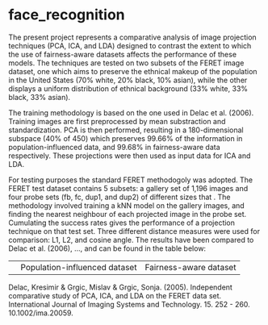 # face_recognition

The present project represents a comparative analysis of image projection techniques (PCA, ICA, and LDA) designed to contrast the extent to which the use of fairness-aware datasets affects the performance of these models. The techniques are tested on two subsets of the FERET image dataset, one which aims to preserve the ethnical makeup of the population in the United States (70% white, 20% black, 10% asian), while the other displays a uniform distribution of ethnical background (33% white, 33% black, 33% asian). 

The training methodology is based on the one used in Delac et al. (2006). Training images are first preprocessed by mean substraction and standardization. PCA is then performed, resulting in a 180-dimensional subspace (40% of 450) which preserves 99.66% of the information in population-influenced data, and 99.68% in fairness-aware data respectively. These projections were then used as input data for ICA and LDA.

For testing purposes the standard FERET methodogoly was adopted. The FERET test dataset contains 5 subsets: a gallery set of 1,196 images and four probe sets (fb, fc, dup1, and dup2) of different sizes that . The methodology involved training a kNN model on the gallery images, and finding the nearest neighbour of each projected image in the probe set. Cumulating the success rates gives the performance of a projection technique on that test set. Three different distance measures were used for comparison: L1, L2, and cosine angle. The results have been compared to Delac et al. (2006), ..., and can be found in the table below:

<table>
  <tr>
    <td></td>
    <td colspan="3">Population-influenced dataset</td>
    <td colspan="3">Fairness-aware dataset</td>
  </tr>
</table>

Delac, Kresimir & Grgic, Mislav & Grgic, Sonja. (2005). Independent comparative study of PCA, ICA, and LDA on the FERET data set. International Journal of Imaging Systems and Technology. 15. 252 - 260. 10.1002/ima.20059. 